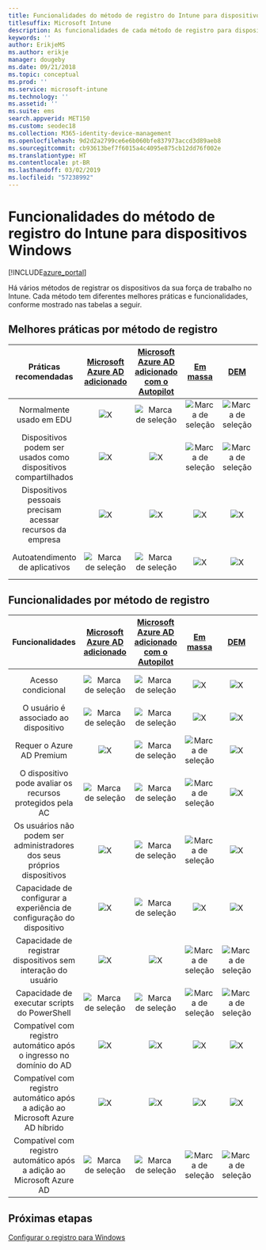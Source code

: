 ```yaml
---
title: Funcionalidades do método de registro do Intune para dispositivos Windows
titlesuffix: Microsoft Intune
description: As funcionalidades de cada método de registro para dispositivos Windows.
keywords: ''
author: ErikjeMS
ms.author: erikje
manager: dougeby
ms.date: 09/21/2018
ms.topic: conceptual
ms.prod: ''
ms.service: microsoft-intune
ms.technology: ''
ms.assetid: ''
ms.suite: ems
search.appverid: MET150
ms.custom: seodec18
ms.collection: M365-identity-device-management
ms.openlocfilehash: 9d2d2a2799ce6e6b060bfe837973accd3d89aeb8
ms.sourcegitcommit: cb93613bef7f6015a4c4095e875cb12dd76f002e
ms.translationtype: HT
ms.contentlocale: pt-BR
ms.lasthandoff: 03/02/2019
ms.locfileid: "57238992"
---
```

# <a name="intune-enrollment-method-capabilities-for-windows-devices"></a>Funcionalidades do método de registro do Intune para dispositivos Windows
[!INCLUDE[azure_portal](./includes/azure_portal.md)]

Há vários métodos de registrar os dispositivos da sua força de trabalho no Intune. Cada método tem diferentes melhores práticas e funcionalidades, conforme mostrado nas tabelas a seguir.

## <a name="best-practices-by-enrollment-method"></a>Melhores práticas por método de registro
| **Práticas recomendadas** | **[Microsoft Azure AD adicionado](windows-enroll.md#enable-windows-10-automatic-enrollment)**|**[Microsoft Azure AD adicionado com o Autopilot](enrollment-autopilot.md)** |**[Em massa](windows-bulk-enroll.md)**|**[DEM](device-enrollment-manager-enroll.md)** | **[BYOD](device-enrollment.md#bring-your-own-device)** | **[GPO](https://docs.microsoft.com/windows/client-management/mdm/enroll-a-windows-10-device-automatically-using-group-policy)** |
|:---:|:---:|:---:|:---:|:---:|:---:|:---:|
|Normalmente usado em EDU|![X](media/xmark.png)|![Marca de seleção](media/checkmark.png)|![Marca de seleção](media/checkmark.png)|![Marca de seleção](media/checkmark.png)|![X](media/xmark.png)|![X](media/xmark.png)|
|Dispositivos podem ser usados como dispositivos compartilhados|![X](media/xmark.png)|![X](media/xmark.png)|![Marca de seleção](media/checkmark.png)|![Marca de seleção](media/checkmark.png)|![X](media/xmark.png)|![X](media/xmark.png)|
|Dispositivos pessoais precisam acessar recursos da empresa|![X](media/xmark.png)|![X](media/xmark.png)|![X](media/xmark.png)|![X](media/xmark.png)|![Marca de seleção](media/checkmark.png)|![X](media/xmark.png)|
|Autoatendimento de aplicativos|![Marca de seleção](media/checkmark.png)|![Marca de seleção](media/checkmark.png)|![X](media/xmark.png)|![X](media/xmark.png)|![Marca de seleção](media/checkmark.png)|![Marca de seleção](media/checkmark.png)|

## <a name="capabilities-by-enrollment-method"></a>Funcionalidades por método de registro

| **Funcionalidades** | **[Microsoft Azure AD adicionado](windows-enroll.md#enable-windows-10-automatic-enrollment)**|**[Microsoft Azure AD adicionado com o Autopilot](enrollment-autopilot.md)** |**[Em massa](windows-bulk-enroll.md)**|**[DEM](device-enrollment-manager-enroll.md)** | **[BYOD](device-enrollment.md#bring-your-own-device)** | **[GPO](https://docs.microsoft.com/windows/client-management/mdm/enroll-a-windows-10-device-automatically-using-group-policy)** |
|:---:|:---:|:---:|:---:|:---:|:---:|:---:|
|Acesso condicional                                      |![Marca de seleção](media/checkmark.png)|![Marca de seleção](media/checkmark.png)|![X](media/xmark.png)|![X](media/xmark.png)|![Marca de seleção](media/checkmark.png)|![Marca de seleção](media/checkmark.png)|
|O usuário é associado ao dispositivo                    |![Marca de seleção](media/checkmark.png)|![Marca de seleção](media/checkmark.png)|![X](media/xmark.png)|![X](media/xmark.png)|![Marca de seleção](media/checkmark.png)|![Marca de seleção](media/checkmark.png)|
|Requer o Azure AD Premium                               |![X](media/xmark.png)|![Marca de seleção](media/checkmark.png)|![Marca de seleção](media/checkmark.png)|![X](media/xmark.png)|![X](media/xmark.png)|![Marca de seleção](media/checkmark.png)|
|O dispositivo pode avaliar os recursos protegidos pela AC             |![Marca de seleção](media/checkmark.png)|![Marca de seleção](media/checkmark.png)|![Marca de seleção](media/checkmark.png)|![X](media/xmark.png)|![Marca de seleção](media/checkmark.png)|![Marca de seleção](media/checkmark.png)|
|Os usuários não podem ser administradores dos seus próprios dispositivos               |![X](media/xmark.png)|![Marca de seleção](media/checkmark.png)|![Marca de seleção](media/checkmark.png)|![X](media/xmark.png)|![X](media/xmark.png)|![X](media/xmark.png)|
|Capacidade de configurar a experiência de configuração do dispositivo        |![X](media/xmark.png)|![Marca de seleção](media/checkmark.png)|![X](media/xmark.png)|![X](media/xmark.png)|![X](media/xmark.png)|![X](media/xmark.png)|
|Capacidade de registrar dispositivos sem interação do usuário      |![X](media/xmark.png)|![X](media/xmark.png)|![Marca de seleção](media/checkmark.png)|![Marca de seleção](media/checkmark.png)|![X](media/xmark.png)|![Marca de seleção](media/checkmark.png)|
|Capacidade de executar scripts do PowerShell                       |![Marca de seleção](media/checkmark.png)|![Marca de seleção](media/checkmark.png)|![Marca de seleção](media/checkmark.png)|![Marca de seleção](media/checkmark.png)|![X](media/xmark.png)|![X](media/xmark.png)| 
|Compatível com registro automático após o ingresso no domínio do AD      |![X](media/xmark.png)|![X](media/xmark.png)|![X](media/xmark.png)|![X](media/xmark.png)|![X](media/xmark.png)|![Marca de seleção](media/checkmark.png)|
|Compatível com registro automático após a adição ao Microsoft Azure AD híbrido|![X](media/xmark.png)|![X](media/xmark.png)|![X](media/xmark.png)|![X](media/xmark.png)|![X](media/xmark.png)|![Marca de seleção](media/checkmark.png)|
|Compatível com registro automático após a adição ao Microsoft Azure AD       |![Marca de seleção](media/checkmark.png)|![Marca de seleção](media/checkmark.png)|![Marca de seleção](media/checkmark.png)|![Marca de seleção](media/checkmark.png)|![Marca de seleção](media/checkmark.png)|![X](media/xmark.png)|

## <a name="next-steps"></a>Próximas etapas

[Configurar o registro para Windows](windows-enroll.md)

